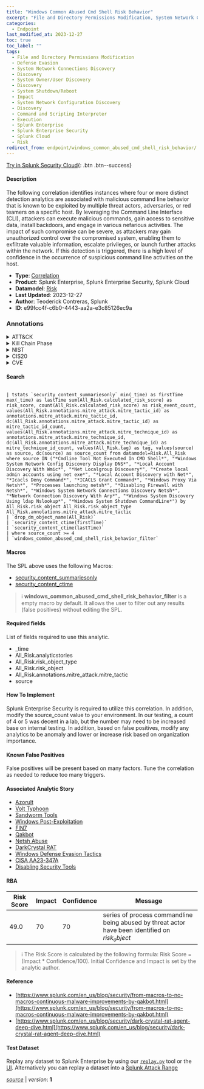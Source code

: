 ```yaml
---
title: "Windows Common Abused Cmd Shell Risk Behavior"
excerpt: "File and Directory Permissions Modification, System Network Connections Discovery, System Owner/User Discovery, System Shutdown/Reboot, System Network Configuration Discovery, Command and Scripting Interpreter"
categories:
  - Endpoint
last_modified_at: 2023-12-27
toc: true
toc_label: ""
tags:
  - File and Directory Permissions Modification
  - Defense Evasion
  - System Network Connections Discovery
  - Discovery
  - System Owner/User Discovery
  - Discovery
  - System Shutdown/Reboot
  - Impact
  - System Network Configuration Discovery
  - Discovery
  - Command and Scripting Interpreter
  - Execution
  - Splunk Enterprise
  - Splunk Enterprise Security
  - Splunk Cloud
  - Risk
redirect_from: endpoint/windows_common_abused_cmd_shell_risk_behavior/
---
```




[Try in Splunk Security Cloud](https://www.splunk.com/en_us/cyber-security.html){: .btn .btn--success}

#### Description

The following correlation identifies instances where four or more distinct detection analytics are associated with malicious command line behavior that is known to be exploited by multiple threat actors, adversaries, or red teamers on a specific host. By leveraging the Command Line Interface (CLI), attackers can execute malicious commands, gain access to sensitive data, install backdoors, and engage in various nefarious activities. The impact of such compromise can be severe, as attackers may gain unauthorized control over the compromised system, enabling them to exfiltrate valuable information, escalate privileges, or launch further attacks within the network. If this detection is triggered, there is a high level of confidence in the occurrence of suspicious command line activities on the host.

- **Type**: [Correlation](https://github.com/splunk/security_content/wiki/Detection-Analytic-Types)
- **Product**: Splunk Enterprise, Splunk Enterprise Security, Splunk Cloud
- **Datamodel**: [Risk](https://docs.splunk.com/Documentation/CIM/latest/User/Risk)
- **Last Updated**: 2023-12-27
- **Author**: Teoderick Contreras, Splunk
- **ID**: e99fcc4f-c6b0-4443-aa2a-e3c85126ec9a

### Annotations
<details>
  <summary>ATT&CK</summary>

<div markdown="1">

#### [ATT&CK](https://attack.mitre.org/)

| ID          | Technique   | Tactic         |
| ----------- | ----------- |--------------- |
| [T1222](https://attack.mitre.org/techniques/T1222/) | File and Directory Permissions Modification | Defense Evasion |

| [T1049](https://attack.mitre.org/techniques/T1049/) | System Network Connections Discovery | Discovery |

| [T1033](https://attack.mitre.org/techniques/T1033/) | System Owner/User Discovery | Discovery |

| [T1529](https://attack.mitre.org/techniques/T1529/) | System Shutdown/Reboot | Impact |

| [T1016](https://attack.mitre.org/techniques/T1016/) | System Network Configuration Discovery | Discovery |

| [T1059](https://attack.mitre.org/techniques/T1059/) | Command and Scripting Interpreter | Execution |

</div>
</details>


<details>
  <summary>Kill Chain Phase</summary>

<div markdown="1">

* Exploitation
* Actions On Objectives
* Installation


</div>
</details>


<details>
  <summary>NIST</summary>

<div markdown="1">

* DE.AE



</div>
</details>

<details>
  <summary>CIS20</summary>

<div markdown="1">

* CIS 10



</div>
</details>

<details>
  <summary>CVE</summary>

<div markdown="1">


</div>
</details>


#### Search

```

| tstats `security_content_summariesonly` min(_time) as firstTime max(_time) as lastTime sum(All_Risk.calculated_risk_score) as risk_score, count(All_Risk.calculated_risk_score) as risk_event_count, values(All_Risk.annotations.mitre_attack.mitre_tactic_id) as annotations.mitre_attack.mitre_tactic_id, dc(All_Risk.annotations.mitre_attack.mitre_tactic_id) as mitre_tactic_id_count, values(All_Risk.annotations.mitre_attack.mitre_technique_id) as annotations.mitre_attack.mitre_technique_id, dc(All_Risk.annotations.mitre_attack.mitre_technique_id) as mitre_technique_id_count, values(All_Risk.tag) as tag, values(source) as source, dc(source) as source_count from datamodel=Risk.All_Risk where source IN ("*Cmdline Tool Not Executed In CMD Shell*", "*Windows System Network Config Discovery Display DNS*", "*Local Account Discovery With Wmic*", "*Net Localgroup Discovery*", "*Create local admin accounts using net exe*", "*Local Account Discovery with Net*", "*Icacls Deny Command*", "*ICACLS Grant Command*", "*Windows Proxy Via Netsh*", "*Processes launching netsh*", "*Disabling Firewall with Netsh*", "*Windows System Network Connections Discovery Netsh*", "*Network Connection Discovery With Arp*", "*Windows System Discovery Using ldap Nslookup*", "*Windows System Shutdown CommandLine*") by All_Risk.risk_object All_Risk.risk_object_type All_Risk.annotations.mitre_attack.mitre_tactic 
| `drop_dm_object_name(All_Risk)` 
| `security_content_ctime(firstTime)` 
| `security_content_ctime(lastTime)` 
| where source_count >= 4 
| `windows_common_abused_cmd_shell_risk_behavior_filter`
```

#### Macros
The SPL above uses the following Macros:
* [security_content_summariesonly](https://github.com/splunk/security_content/blob/develop/macros/security_content_summariesonly.yml)
* [security_content_ctime](https://github.com/splunk/security_content/blob/develop/macros/security_content_ctime.yml)

> :information_source:
> **windows_common_abused_cmd_shell_risk_behavior_filter** is a empty macro by default. It allows the user to filter out any results (false positives) without editing the SPL.



#### Required fields
List of fields required to use this analytic.
* _time
* All_Risk.analyticstories
* All_Risk.risk_object_type
* All_Risk.risk_object
* All_Risk.annotations.mitre_attack.mitre_tactic
* source



#### How To Implement
Splunk Enterprise Security is required to utilize this correlation. In addition, modify the source_count value to your environment. In our testing, a count of 4 or 5 was decent in a lab, but the number may need to be increased base on internal testing. In addition, based on false positives, modify any analytics to be anomaly and lower or increase risk based on organization importance.
#### Known False Positives
False positives will be present based on many factors. Tune the correlation as needed to reduce too many triggers.

#### Associated Analytic Story
* [Azorult](/stories/azorult)
* [Volt Typhoon](/stories/volt_typhoon)
* [Sandworm Tools](/stories/sandworm_tools)
* [Windows Post-Exploitation](/stories/windows_post-exploitation)
* [FIN7](/stories/fin7)
* [Qakbot](/stories/qakbot)
* [Netsh Abuse](/stories/netsh_abuse)
* [DarkCrystal RAT](/stories/darkcrystal_rat)
* [Windows Defense Evasion Tactics](/stories/windows_defense_evasion_tactics)
* [CISA AA23-347A](/stories/cisa_aa23-347a)
* [Disabling Security Tools](/stories/disabling_security_tools)




#### RBA

| Risk Score  | Impact      | Confidence   | Message      |
| ----------- | ----------- |--------------|--------------|
| 49.0 | 70 | 70 | series of process commandline being abused by threat actor have been identified on $risk_object$ |


> :information_source:
> The Risk Score is calculated by the following formula: Risk Score = (Impact * Confidence/100). Initial Confidence and Impact is set by the analytic author.


#### Reference

* [https://www.splunk.com/en_us/blog/security/from-macros-to-no-macros-continuous-malware-improvements-by-qakbot.html](https://www.splunk.com/en_us/blog/security/from-macros-to-no-macros-continuous-malware-improvements-by-qakbot.html)
* [https://www.splunk.com/en_us/blog/security/dark-crystal-rat-agent-deep-dive.html](https://www.splunk.com/en_us/blog/security/dark-crystal-rat-agent-deep-dive.html)



#### Test Dataset
Replay any dataset to Splunk Enterprise by using our [`replay.py`](https://github.com/splunk/attack_data#using-replaypy) tool or the [UI](https://github.com/splunk/attack_data#using-ui).
Alternatively you can replay a dataset into a [Splunk Attack Range](https://github.com/splunk/attack_range#replay-dumps-into-attack-range-splunk-server)




[*source*](https://github.com/splunk/security_content/tree/develop/detections/endpoint/windows_common_abused_cmd_shell_risk_behavior.yml) \| *version*: **1**